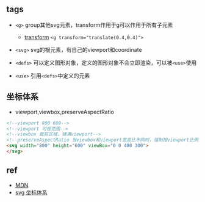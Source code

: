 ## tags

+ `<g>` group其他svg元素，transform作用于g可以作用于所有子元素
    - [transform](https://developer.mozilla.org/en-US/docs/Web/SVG/Attribute/transform)
      `<g transform="translate(0.4,0.4)">`

+ `<svg>` svg的根元素，有自己的viewport和coordinate

+ `<defs>` 可以定义图形对象，定义的图形对象不会立即渲染，可以被`<use>`使用

+ `<use>` 引用`<defs>`中定义的元素

## 坐标体系

+ viewport,viewbox,preserveAspectRatio

```html
<!--viewport 800 600-->
<!--viewport 可视范围-->
<!--viewbox 裁剪区域，铺满viewport-->
<!--preserveAspectRatio 当viewbox和viewport宽高比不同时，强制按viewport比例显示-->
<svg width="800" height="600" viewBox="0 0 400 300"> 
</svg>
```

## ref

+ [MDN](https://developer.mozilla.org/en-US/docs/Web/SVG/Element/svg)
+ [svg 坐标体系](http://www.w3cplus.com/html5/svg-coordinate-systems.html)
